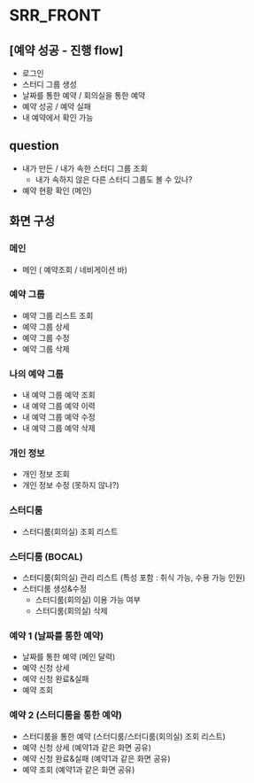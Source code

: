 # SRR_FRONT

## [예약 성공 - 진행 flow]
- 로그인 
- 스터디 그룹 생성
- 날짜를 통한 예약 / 회의실을 통한 예약
- 예약 성공 / 예약 실패
- 내 예약에서 확인 가능

## question
- 내가 만든 / 내가 속한 스터디 그룹 조회
    - 내가 속하지 않은 다른 스터디 그룹도 볼 수 있나?
- 예약 현황 확인 (메인)

## 화면 구성
### 메인
- 메인 ( 예약조회 / 네비게이션 바)

### 예약 그룹
- 예약 그룹 리스트 조회 
- 예약 그룹 상세
- 예약 그룹 수정
- 예약 그룹 삭제

### 나의 예약 그룹
- 내 예약 그룹 예약 조회
- 내 예약 그룹 예약 이력
- 내 예약 그룹 예약 수정
- 내 예약 그룹 예약 삭제

### 개인 정보 
- 개인 정보 조회
- 개인 정보 수정 (못하지 않나?)

### 스터디룸
- 스터디룸(회의실) 조회 리스트

### 스터디룸 (BOCAL)
- 스터디룸(회의실) 관리 리스트 (특성 포함 : 취식 가능, 수용 가능 인원)
- 스터디룸 생성&수정
    - 스터디룸(회의실) 이용 가능 여부
    - 스터디룸(회의실) 삭제

### 예약 1 (날짜를 통한 예약)
- 날짜를 통한 예약 (메인 달력)
- 예약 신청 상세
- 예약 신청 완료&실패
- 예약 조회

### 예약 2 (스터디룸을 통한 예약)
- 스터디룸을 통한 예약 (스터디룸/스터디룸(회의실) 조회 리스트)
- 예약 신청 상세 (예약1과 같은 화면 공유)
- 예약 신청 완료&실패 (예약1과 같은 화면 공유)
- 예약 조회 (예약1과 같은 화면 공유)


